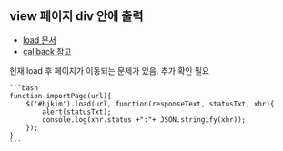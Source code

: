 ## view 페이지 div 안에 출력

- [load 문서](https://api.jquery.com/load/)
- [callback 참고](https://www.w3schools.com/jquery/jquery_ajax_load.asp)

현재 load 후 페이지가 이동되는 문제가 있음.
추가 확인 필요

    ```bash
    function importPage(url){
        $('#hjkim').load(url, function(responseText, statusTxt, xhr){
            alert(statusTxt);
            console.log(xhr.status +":"+ JSON.stringify(xhr));
        });
    }
    ```